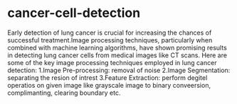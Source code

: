 # cancer-cell-detection
Early detection of lung cancer is crucial for increasing the chances of successful treatment.Image processing techniques, particularly when combined with machine learning algorithms, have shown promising results in detecting lung cancer cells from medical images like CT scans.
Here are some of the key image processing techniques employed in lung cancer detection:
1.Image Pre-processing: removal of noise 
2.Image Segmentation: separating the resion of intrest
3.Feature Extraction: perform degitel operatios on given image like grayscale image to binary conveersion, complimanting, clearing boundary etc.
